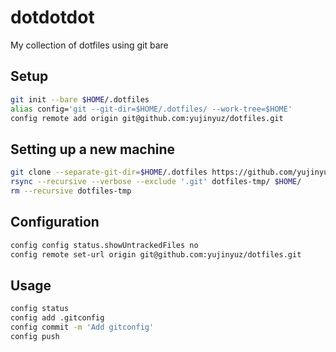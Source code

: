 # dotdotdot
My collection of dotfiles using git bare

## Setup
```sh
git init --bare $HOME/.dotfiles
alias config='git --git-dir=$HOME/.dotfiles/ --work-tree=$HOME'
config remote add origin git@github.com:yujinyuz/dotfiles.git
```

## Setting up a new machine
```sh
git clone --separate-git-dir=$HOME/.dotfiles https://github.com/yujinyuz/dotfiles.git dotfiles-tmp
rsync --recursive --verbose --exclude '.git' dotfiles-tmp/ $HOME/
rm --recursive dotfiles-tmp
```

## Configuration
```sh
config config status.showUntrackedFiles no
config remote set-url origin git@github.com:yujinyuz/dotfiles.git
```

## Usage
```sh
config status
config add .gitconfig
config commit -m 'Add gitconfig'
config push
```
